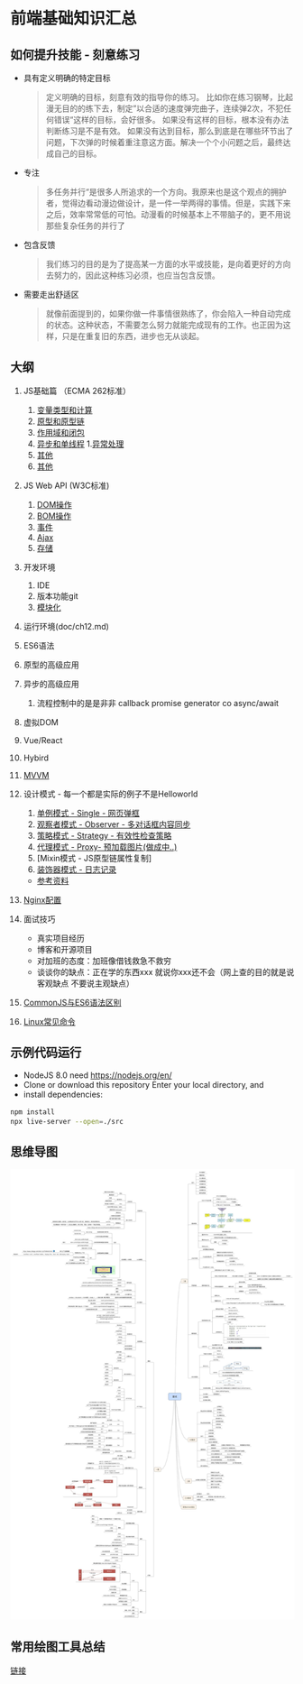 # 前端基础知识汇总

## 如何提升技能 - 刻意练习
- 具有定义明确的特定目标
    > 定义明确的目标，刻意有效的指导你的练习。
    > 比如你在练习钢琴，比起漫无目的的练下去，制定”以合适的速度弹完曲子，连续弹2次，不犯任何错误“这样的目标，会好很多。
    > 如果没有这样的目标，根本没有办法判断练习是不是有效。
    > 如果没有达到目标，那么到底是在哪些环节出了问题，下次弹的时候着重注意这方面。解决一个个小问题之后，最终达成自己的目标。

- 专注

  >多任务并行“是很多人所追求的一个方向。我原来也是这个观点的拥护者，觉得边看动漫边做设计，是一件一举两得的事情。但是，实践下来之后，效率常常低的可怕。动漫看的时候基本上不带脑子的，更不用说那些复杂任务的并行了

- 包含反馈

  > 我们练习的目的是为了提高某一方面的水平或技能，是向着更好的方向去努力的，因此这种练习必须，也应当包含反馈。

- 需要走出舒适区

  > 就像前面提到的，如果你做一件事情很熟练了，你会陷入一种自动完成的状态。这种状态，不需要怎么努力就能完成现有的工作。也正因为这样，只是在重复旧的东西，进步也无从谈起。

## 大纲
1. JS基础篇 （ECMA 262标准）
    1. [变量类型和计算](doc/ch01.md)
    1. [原型和原型链](doc/ch02.md)
    1. [作用域和闭包](doc/ch03.md)
    1. [异步和单线程](doc/ch04.md)
    1.[异常处理](doc/ch18.md)
    1. [其他](doc/ch05.md)
    1. [其他](doc/this_call_apply_bind_总结.md)
1. JS Web API (W3C标准)
    1. [DOM操作](doc/ch06.md)
    1. [BOM操作](doc/ch07.md)
    1. [事件](doc/ch08.md)
    1. [Ajax](doc/ch09.md)
    1. [存储](doc/ch10.md)
1. 开发环境
    1. IDE
    1. 版本功能git
    1. [模块化](doc/ch11.md)
1. 运行环境(doc/ch12.md)
1. ES6语法
1. 原型的高级应用
1. 异步的高级应用

    1. 流程控制中的是是非非 callback promise generator co async/await
1. 虚拟DOM
1. Vue/React
1. Hybird
1. [MVVM](doc/ch13.md)
1. 设计模式 - 每一个都是实际的例子不是Helloworld
    1. [单例模式 - Single - 网页弹框]((./src/singleten))
    1. [观察者模式 - Observer - 多对话框内容同步](./src/observer)
    1. [策略模式 - Strategy - 有效性检查策略](./src/strategy)
    1. [代理模式 - Proxy- 预加载图片(做成中..)]()
    1. [Mixin模式 - JS原型链属性复制]
    1. [装饰器模式 - 日志记录](https://www.jianshu.com/p/56e41f3533de)

    - [参考资料](https://blog.csdn.net/song_mou_xia/article/details/80763833)
1. [Nginx配置](http://www.nginx.cn/doc/index.html)

1. 面试技巧
    - 真实项目经历
    - 博客和开源项目
    - 对加班的态度：加班像借钱救急不救穷
    - 谈谈你的缺点：正在学的东西xxx 就说你xxx还不会（网上查的目的就是说客观缺点 不要说主观缺点）
1. [CommonJS与ES6语法区别](./doc/ch16.md)
1. [Linux常见命令](./doc/Linux命令.md)

## 示例代码运行
- NodeJS 8.0 need https://nodejs.org/en/
- Clone or download this repository
Enter your local directory, and 
- install dependencies:
``` bash
npm install
npx live-server --open=./src

```

## 思维导图
![avatar](xmind/interview.jpg)

## 常用绘图工具总结
[链接](./doc/绘图工具总结.md)
